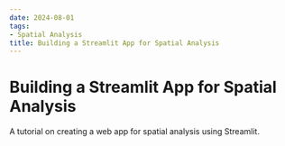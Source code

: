 ```yaml
---
date: 2024-08-01
tags:
- Spatial Analysis
title: Building a Streamlit App for Spatial Analysis
---
```


# Building a Streamlit App for Spatial Analysis

A tutorial on creating a web app for spatial analysis using Streamlit.
